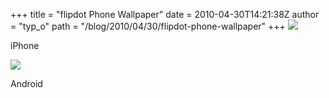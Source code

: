 +++
title = "flipdot Phone Wallpaper"
date = 2010-04-30T14:21:38Z
author = "typ_o"
path = "/blog/2010/04/30/flipdot-phone-wallpaper"
+++
[![](https://flipdot.org/blog/uploads/iphone_wallpaper.serendipityThumb.jpg)](https://flipdot.org/blog/uploads/iphone_wallpaper.jpg)

iPhone

[![](https://flipdot.org/blog/uploads/android_wallpaper.serendipityThumb.jpg)](https://flipdot.org/blog/uploads/android_wallpaper.jpg)

Android
